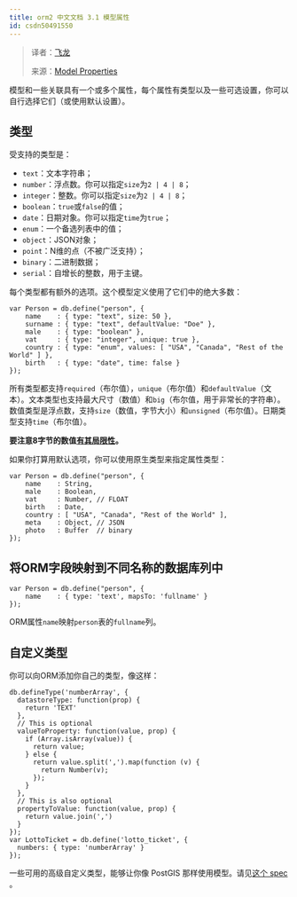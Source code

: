```yaml
---
title: orm2 中文文档 3.1 模型属性
id: csdn50491550
---
```


> 译者：[飞龙](https://github.com/wizardforcel)
> 
> 来源：[Model Properties](https://github.com/dresende/node-orm2/wiki/Model-Properties)

模型和一些关联具有一个或多个属性，每个属性有类型以及一些可选设置，你可以自行选择它们（或使用默认设置）。

## 类型

受支持的类型是：

*   `text`：文本字符串；
*   `number`：浮点数。你可以指定`size`为`2 | 4 | 8`；
*   `integer`：整数。你可以指定`size`为`2 | 4 | 8`；
*   `boolean`：`true`或`false`的值；
*   `date`：日期对象。你可以指定`time`为`true`；
*   `enum`：一个备选列表中的值；
*   `object`：JSON对象；
*   `point`：N维的点（不被广泛支持）；
*   `binary`：二进制数据；
*   `serial`：自增长的整数，用于主键。

每个类型都有额外的选项。这个模型定义使用了它们中的绝大多数：

```
var Person = db.define("person", {
    name    : { type: "text", size: 50 },
    surname : { type: "text", defaultValue: "Doe" },
    male    : { type: "boolean" },
    vat     : { type: "integer", unique: true },
    country : { type: "enum", values: [ "USA", "Canada", "Rest of the World" ] },
    birth   : { type: "date", time: false }
});
```

所有类型都支持`required`（布尔值），`unique`（布尔值）和`defaultValue`（文本）。文本类型也支持最大尺寸（数值）和`big`（布尔值，用于非常长的字符串）。数值类型是浮点数，支持`size`（数值，字节大小）和`unsigned`（布尔值）。日期类型支持`time`（布尔值）。

**要注意8字节的数值[有其局限性](http://stackoverflow.com/questions/307179/what-is-javascripts-max-int-whats-the-highest-integer-value-a-number-can-go-t)。**

如果你打算用默认选项，你可以使用原生类型来指定属性类型：

```
var Person = db.define("person", {
    name    : String,
    male    : Boolean,
    vat     : Number, // FLOAT
    birth   : Date,
    country : [ "USA", "Canada", "Rest of the World" ],
    meta    : Object, // JSON
    photo   : Buffer  // binary
});
```

## 将ORM字段映射到不同名称的数据库列中

```
var Person = db.define("person", {
    name    : { type: 'text', mapsTo: 'fullname' }
});
```

ORM属性`name`映射`person`表的`fullname`列。

## 自定义类型

你可以向ORM添加你自己的类型，像这样：

```
db.defineType('numberArray', {
  datastoreType: function(prop) {
    return 'TEXT'
  },
  // This is optional
  valueToProperty: function(value, prop) {
    if (Array.isArray(value)) {
      return value;
    } else {
      return value.split(',').map(function (v) {
        return Number(v);
      });
    }
  },
  // This is also optional
  propertyToValue: function(value, prop) {
    return value.join(',')
  }
});
var LottoTicket = db.define('lotto_ticket', {
  numbers: { type: 'numberArray' }
});
```

一些可用的高级自定义类型，能够让你像 PostGIS 那样使用模型。请见[这个 spec](https://github.com/dresende/node-orm2/blob/master/test/integration/property-custom.js) 。